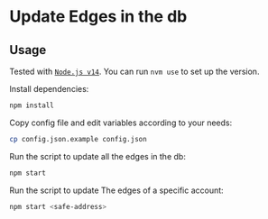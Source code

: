 # Update Edges in the db

## Usage

Tested with [`Node.js v14`](https://nodejs.org/en/). You can run `nvm use` to set up the version.

Install dependencies:

```bash
npm install
```

Copy config file and edit variables according to your needs:

```bash
cp config.json.example config.json
```

Run the script to update all the edges in the db:

```bash
npm start
```

Run the script to update The edges of a specific account:

```bash
npm start <safe-address>
```